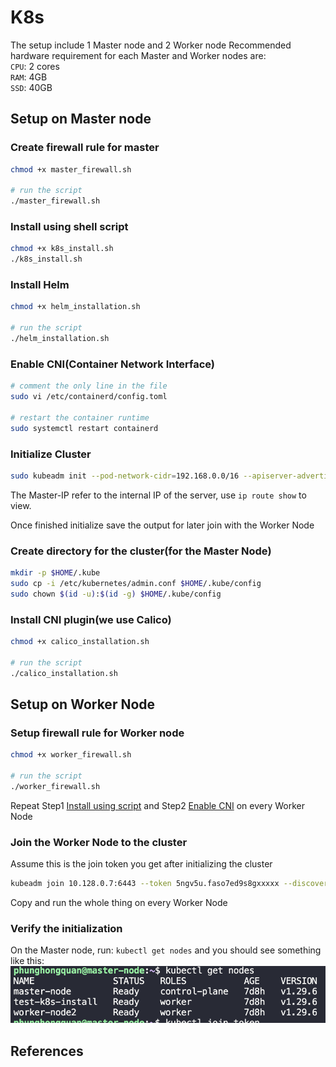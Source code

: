 # K8s

The setup include 1 Master node and 2 Worker node
Recommended hardware requirement for each Master and Worker nodes are: \
`CPU`: 2 cores \
`RAM`: 4GB \
`SSD`: 40GB

## Setup on Master node

### Create firewall rule for master

```sh
chmod +x master_firewall.sh

# run the script
./master_firewall.sh
```

### Install using shell script

```sh
chmod +x k8s_install.sh
./k8s_install.sh
```

### Install Helm

```sh
chmod +x helm_installation.sh

# run the script
./helm_installation.sh
```

### Enable CNI(Container Network Interface)

```sh
# comment the only line in the file
sudo vi /etc/containerd/config.toml

# restart the container runtime
sudo systemctl restart containerd
```

### Initialize Cluster

```sh
sudo kubeadm init --pod-network-cidr=192.168.0.0/16 --apiserver-advertise-address=<MASTER-IP>
```

The Master-IP refer to the internal IP of the server, use `ip route show` to view.

Once finished initialize save the output for later join with the Worker Node

### Create directory for the cluster(for the Master Node)

```sh
mkdir -p $HOME/.kube
sudo cp -i /etc/kubernetes/admin.conf $HOME/.kube/config
sudo chown $(id -u):$(id -g) $HOME/.kube/config
```

### Install CNI plugin(we use Calico)

```sh
chmod +x calico_installation.sh

# run the script
./calico_installation.sh
```

## Setup on Worker Node

### Setup firewall rule for Worker node

```sh
chmod +x worker_firewall.sh

# run the script
./worker_firewall.sh
```

Repeat Step1 [Install using script](#installing-using-shell-script) and Step2 [Enable CNI](#enable-cnicontainer-network-interface) on every Worker Node

### Join the Worker Node to the cluster

Assume this is the join token you get after initializing the cluster

```sh
kubeadm join 10.128.0.7:6443 --token 5ngv5u.faso7ed9s8gxxxxx --discovery-token-ca-cert-hash sha256:a114ae227988bc82aac8abae7c2ee932584dfcca295577aeb0212d6c3xxxxxxx
```

Copy and run the whole thing on every Worker Node

### Verify the initialization

On the Master node, run:
`kubectl get nodes` and you should see something like this:
![alt text](./images/image.png)


## References

[K8s installation]: https://v1-29.docs.kubernetes.io/docs/setup/production-environment/tools/kubeadm/install-kubeadm/
[K8s port requirement]: https://kubernetes.io/docs/reference/networking/ports-and-protocols/
[Helm installation]: https://helm.sh/docs/intro/install/
[Calico installation]: https://docs.tigera.io/calico/latest/getting-started/kubernetes/helm
